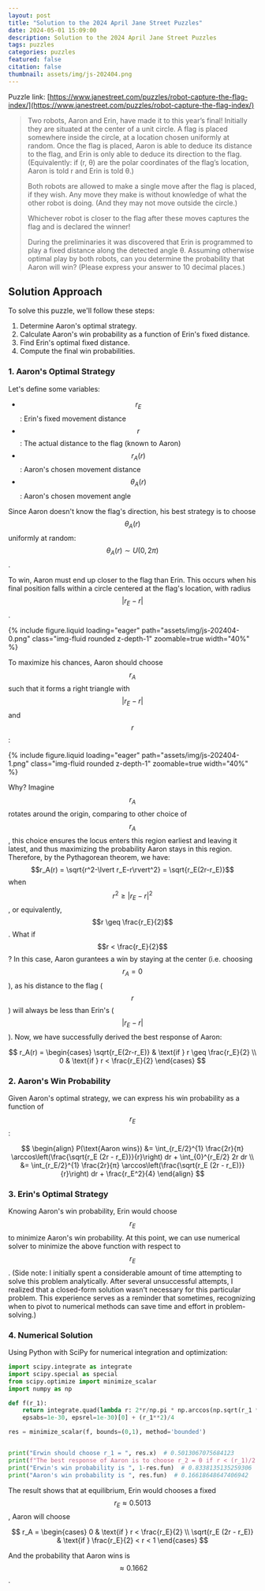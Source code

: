 ```yaml
---
layout: post
title: "Solution to the 2024 April Jane Street Puzzles"
date: 2024-05-01 15:09:00
description: Solution to the 2024 April Jane Street Puzzles
tags: puzzles
categories: puzzles
featured: false
citation: false
thumbnail: assets/img/js-202404.png
---
```


Puzzle link: [https://www.janestreet.com/puzzles/robot-capture-the-flag-index/](https://www.janestreet.com/puzzles/robot-capture-the-flag-index/)

> Two robots, Aaron and Erin, have made it to this year’s final! Initially they are situated at the center of a unit circle. A flag is placed somewhere inside the circle, at a location chosen uniformly at random. Once the flag is placed, Aaron is able to deduce its distance to the flag, and Erin is only able to deduce its direction to the flag. (Equivalently: if (r, θ) are the polar coordinates of the flag’s location, Aaron is told r and Erin is told θ.) 
> 
> Both robots are allowed to make a single move after the flag is placed, if they wish. Any move they make is without knowledge of what the other robot is doing. (And they may not move outside the circle.)
> 
> Whichever robot is closer to the flag after these moves captures the flag and is declared the winner!
> 
> During the preliminaries it was discovered that Erin is programmed to play a fixed distance along the detected angle θ. Assuming otherwise optimal play by both robots, can you determine the probability that Aaron will win? (Please express your answer to 10 decimal places.)


## Solution Approach

To solve this puzzle, we'll follow these steps:

1. Determine Aaron's optimal strategy.
2. Calculate Aaron's win probability as a function of Erin's fixed distance.
3. Find Erin's optimal fixed distance.
4. Compute the final win probabilities.

### 1. Aaron's Optimal Strategy

Let's define some variables:

- $$r_E$$: Erin's fixed movement distance
- $$r$$: The actual distance to the flag (known to Aaron)
- $$r_A(r)$$: Aaron's chosen movement distance
- $$\theta_A(r)$$: Aaron's chosen movement angle

Since Aaron doesn't know the flag's direction, his best strategy is to choose $$\theta_A(r)$$ uniformly at random: $$\theta_A(r) \sim U(0, 2\pi)$$.

To win, Aaron must end up closer to the flag than Erin. This occurs when his final position falls within a circle centered at the flag's location, with radius $$\lvert r_E - r\rvert$$.

{% include figure.liquid loading="eager" path="assets/img/js-202404-0.png" class="img-fluid rounded z-depth-1" zoomable=true width="40%" %}

To maximize his chances, Aaron should choose $$r_A$$ such that it forms a right triangle with $$\lvert r_E-r\rvert$$ and $$r$$:

{% include figure.liquid loading="eager" path="assets/img/js-202404-1.png" class="img-fluid rounded z-depth-1" zoomable=true width="40%" %}

Why? Imagine $$r_A$$ rotates around the origin, comparing to other choice of $$r_A$$, this choice ensures the locus enters this region earliest and leaving it latest, and thus maximizing the probability Aaron stays in this region.
Therefore, by the Pythagorean theorem, we have: $$r_A(r) = \sqrt{r^2-\lvert r_E-r\rvert^2} = \sqrt{r_E(2r-r_E)}$$ when $$r^2 \geq \lvert r_E-r\rvert^2$$, or equivalently, $$r \geq \frac{r_E}{2}$$. What if $$r < \frac{r_E}{2}$$? In this case, Aaron gurantees a win by staying at the center (i.e. choosing $$r_A = 0$$), as his distance to the flag ($$r$$) will always be less than Erin's ($$\lvert r_E-r\rvert$$).
Now, we have successfully derived the best response of Aaron:

$$
r_A(r) = \begin{cases} 
\sqrt{r_E(2r-r_E)} & \text{if } r \geq \frac{r_E}{2} \\
0 & \text{if } r < \frac{r_E}{2}
\end{cases}
$$

### 2. Aaron's Win Probability

Given Aaron's optimal strategy, we can express his win probability as a function of $$r_E$$:

$$
\begin{align}
P(\text{Aaron wins}) &= \int_{r_E/2}^{1} \frac{2r}{π} \arccos\left(\frac{\sqrt{r_E (2r - r_E)}}{r}\right) dr + \int_{0}^{r_E/2} 2r dr \\
&= \int_{r_E/2}^{1} \frac{2r}{π} \arccos\left(\frac{\sqrt{r_E (2r - r_E)}}{r}\right) dr + \frac{r_E^2}{4}
\end{align}
$$

### 3. Erin's Optimal Strategy

Knowing Aaron's win probability, Erin would choose $$r_E$$ to minimize Aaron's win probability.
At this point, we can use numerical solver to minimize the above function with respect to $$r_E$$.
(Side note: I initially spent a considerable amount of time attempting to solve this problem analytically. After several unsuccessful attempts, I realized that a closed-form solution wasn't necessary for this particular problem. This experience serves as a reminder that sometimes, recognizing when to pivot to numerical methods can save time and effort in problem-solving.)

### 4. Numerical Solution

Using Python with SciPy for numerical integration and optimization:

```python
import scipy.integrate as integrate
import scipy.special as special
from scipy.optimize import minimize_scalar
import numpy as np

def f(r_1):
    return integrate.quad(lambda r: 2*r/np.pi * np.arccos(np.sqrt(r_1 * (2 * r - r_1))/r), r_1/2, 1,
    epsabs=1e-30, epsrel=1e-30)[0] + (r_1**2)/4

res = minimize_scalar(f, bounds=(0,1), method='bounded')


print("Erwin should choose r_1 = ", res.x)  # 0.5013067075684123
print(f"The best response of Aaron is to choose r_2 = 0 if r < (r_1)/2 and choose r_2 = sqrt(r_1 * (2r - r_1)) if (r_1)/2 < r < 1")
print("Erwin's win probability is ", 1-res.fun)  # 0.8338135135259306
print("Aaron's win probability is ", res.fun)  # 0.16618648647406942
```

The result shows that at equilibrium, Erin would chooses a fixed $$r_E \approx 0.5013$$, Aaron will choose 

$$
r_A = \begin{cases} 
0 & \text{if } r < \frac{r_E}{2} \\
\sqrt{r_E (2r - r_E)} & \text{if } \frac{r_E}{2} < r < 1
\end{cases}
$$

And the probability that Aaron wins is $$\approx 0.1662$$.